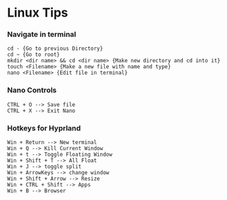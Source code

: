 # Linux Tips

<h3>Navigate in terminal</h3>

```
cd - {Go to previous Directory}
cd ~ {Go to root}
mkdir <dir name> && cd <dir name> {Make new directory and cd into it}
touch <Filename> {Make a new file with name and type}
nano <Filename> {Edit file in terminal}
```

<h3>Nano Controls</h3>

```
CTRL + O --> Save file
CTRL + X --> Exit Nano
```

<h3>Hotkeys for Hyprland</h3>

```
Win + Return --> New terminal
Win + Q --> Kill Current Window
Win + t --> Toggle Floating Window
Win + Shift + T --> All Float
Win + J --> toggle split
Win + ArrowKeys --> change window
Win + Shift + Arrow --> Resize
Win + CTRL + Shift --> Apps
Win + B --> Browser
```
